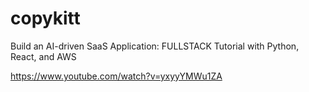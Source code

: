 # copykitt

Build an AI-driven SaaS Application: FULLSTACK Tutorial with Python, React, and AWS

https://www.youtube.com/watch?v=yxyyYMWu1ZA
